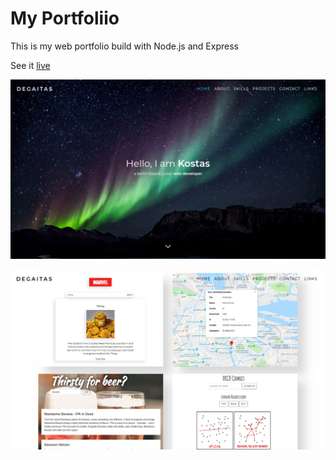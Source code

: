 # My Portfoliio

This is my web portfolio build with Node.js and Express

See it [live](https://kostasdegaitas.de/)

![screenshot website](https://github.com/d3ga/portfolio-nodejs/blob/master/docs/portfolio_screen.png "screenshot website")

![screenshot website](https://github.com/d3ga/portfolio-nodejs/blob/master/docs/portfolio_screen_2.png "screenshot website")
